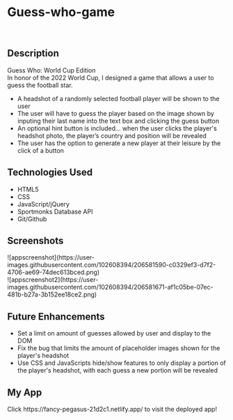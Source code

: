 # Guess-who-game
</br>
<h2>Description</h2>
    Guess Who: World Cup Edition 
  </br> In honor of the 2022 World Cup, I designed a game that allows a user to guess the football star.
  <ul>
    <li> A headshot of a randomly selected football player will be shown to the user </li>
    <li> The user will have to guess the player based on the image shown by inputing their last name into the text box and clicking the guess button</li>
    <li> An optional hint button is included... when the user clicks the player's headshot photo, the player’s country and position will be revealed</li>
    <li> The user has the option to generate a new player at their leisure by the click of a button </li>
  </ul>

<h2>Technologies Used</h2>
<ul>
  <li> HTML5</li>
  <li> CSS</li>
<li> JavaScript/jQuery</li>
<li> Sportmonks Database API</li>
<li> Git/Github</li>
</ul>

<h2>Screenshots</h2>
![appscreenshot](https://user-images.githubusercontent.com/102608394/206581590-c0329ef3-d7f2-4706-ae69-74dec613bced.png)
</br>
![appscreenshot2](https://user-images.githubusercontent.com/102608394/206581671-af1c05be-07ec-481b-b27a-3b152ee18ce2.png) 


<h2>Future Enhancements</h2>
<ul>
  <li> Set a limit on amount of guesses allowed by user and display to the DOM</li>
  <li> Fix the bug that limits the amount of placeholder images shown for the player's headshot</li>
  <li> Use CSS and JavaScripts hide/show features to only display a portion of the player's headshot, with each guess a new portion will be revealed</li>
  </ul>
  
 <h2>My App</h2>
 Click https://fancy-pegasus-21d2c1.netlify.app/ to visit the deployed app!
